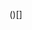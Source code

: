 ()[]
<!--
- 👋 Hi, I’m @ChrisUfer
- 👀 I’m interested in ...
- 🌱 I’m currently learning ...
- 💞️ I’m looking to collaborate on ...
- 📫 How to reach me ...
- 😄 Pronouns: ...
- ⚡ Fun fact: ...
--->
<!---
ChrisUfer/ChrisUfer is a ✨ special ✨ repository because its `README.md` (this file) appears on your GitHub profile.
You can click the Preview link to take a look at your changes.
--->

